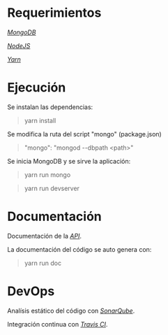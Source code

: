 # Requerimientos

*[MongoDB](https://www.mongodb.com/)*

*[NodeJS](https://nodejs.org/en/)*

*[Yarn](https://yarnpkg.com/en/)*
 
# Ejecución

Se instalan las dependencias:

> yarn install  

Se modifica la ruta del script "mongo" (package.json) 

> "mongo": "mongod --dbpath \<path>"

Se inicia MongoDB y se sirve la aplicación:

> yarn run mongo

> yarn run devserver

# Documentación

Documentación de la *[API](https://bolsa.docs.apiary.io/#)*.

La documentación del código se auto genera con: 

> yarn run doc

# DevOps

Analísis estático del código con *[SonarQube](https://sonarcloud.io/organizations/davidblj-github/projects)*.

Integración continua con *[Travis CI](https://travis-ci.org/davidblj/bolsa_empleos_server)*.